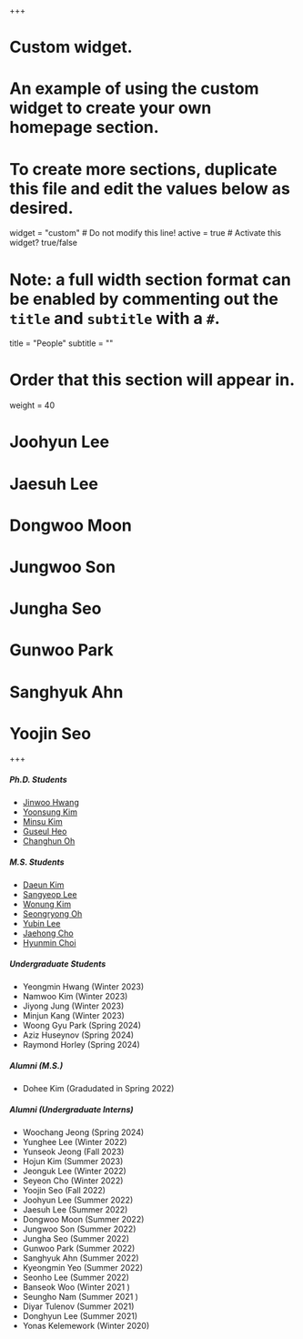 +++
# Custom widget.
# An example of using the custom widget to create your own homepage section.
# To create more sections, duplicate this file and edit the values below as desired.
widget = "custom"  # Do not modify this line!
active = true  # Activate this widget? true/false

# Note: a full width section format can be enabled by commenting out the `title` and `subtitle` with a `#`.
title = "People"
subtitle = ""

# Order that this section will appear in.
weight = 40

# Joohyun Lee
# Jaesuh Lee
# Dongwoo Moon
# Jungwoo Son
# Jungha Seo
# Gunwoo Park
# Sanghyuk Ahn
# Yoojin Seo

+++

#####	Ph.D. Students	
-	<a href="https://jinuhwang.github.io/">Jinwoo Hwang</a> 
-	<a href="https://yoonsung-kim.github.io/">Yoonsung Kim</a> 
-	<a href="https://kms040411.github.io/">Minsu Kim</a> 
-	<a href="https://sites.google.com/view/guseul-heo/">Guseul Heo</a>
-	<a href="https://milchstra3e.github.io">Changhun Oh</a>

#####	M.S. Students	
- 	<a href="https://kimdaeun00.github.io">Daeun Kim</a>
-	<a href="https://sangyeop-lee.github.io">Sangyeop Lee</a>
-   <a href="https://waneon.me/">Wonung Kim</a>
-	<a href="https://seongryong0726.github.io/">Seongryong Oh</a> 
-	<a href="http://yblee.site/">Yubin Lee</a> 
- 	<a href="https://jaehongcs20.github.io/">Jaehong Cho</a> 
- 	<a href="https://hyuenmin-choi.github.io/">Hyunmin Choi</a> 

##### Undergraduate Students
-   Yeongmin Hwang (Winter 2023)
-   Namwoo Kim (Winter 2023)
-   Jiyong Jung (Winter 2023)
-   Minjun Kang (Winter 2023)
-   Woong Gyu Park (Spring 2024)
-   Aziz Huseynov (Spring 2024)
-   Raymond Horley (Spring 2024)

##### Alumni (M.S.)
-	Dohee Kim (Gradudated in Spring 2022)

##### Alumni (Undergraduate Interns)
-   Woochang Jeong (Spring 2024)
-	Yunghee Lee (Winter 2022)
-   Yunseok Jeong (Fall 2023)
-	Hojun Kim (Summer 2023)
-	Jeonguk Lee (Winter 2022)
-	Seyeon Cho (Winter 2022)
-	Yoojin Seo (Fall 2022)
-	Joohyun Lee (Summer 2022)
-	Jaesuh Lee (Summer 2022)
-	Dongwoo Moon (Summer 2022)
-	Jungwoo Son (Summer 2022)
-	Jungha Seo (Summer 2022)
-	Gunwoo Park (Summer 2022)
-	Sanghyuk Ahn (Summer 2022)
-	Kyeongmin Yeo (Summer 2022)
-	Seonho Lee (Summer 2022)
-	Banseok Woo (Winter 2021 )
-	Seungho Nam (Summer 2021 ) 
-	Diyar Tulenov (Summer 2021) 
-	Donghyun Lee (Summer 2021)
-	Yonas Kelemework (Winter 2020)










